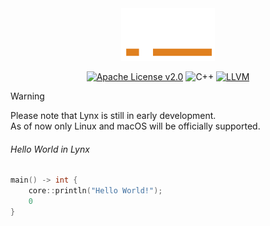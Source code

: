 <!--    colors 

"orange":   #e0801f 
"red":      #ec243c 
"gray":     #595959 
"white":    #e0f2e9 
"purple":   #a390e4

-->

<div align="center">
<img width="150" src="./assets/logo/lynx-logo-white.png" />

[![Apache License v2.0](https://img.shields.io/badge/Apache_License_v2.0-a390e4?colorA=151515&style=for-the-badge)](./LICENSE)
![C++][cpp-badge]
[![LLVM][llvm-badge]](https://llvm.org/) 

</div>

> [!WARNING]
> Please note that Lynx is still in early development. \
> As of now only Linux and macOS will be officially supported.

###### Hello World in Lynx

```c++
main() -> int {
    core::println("Hello World!");
    0
}
```

[llvm-badge]: https://img.shields.io/badge/LLVM-4c1717?logo=llvm&logoColor=white&style=for-the-badge
[cpp-badge]: https://img.shields.io/badge/C++-1a3b63?logo=cplusplus&logoColor=white&style=for-the-badge